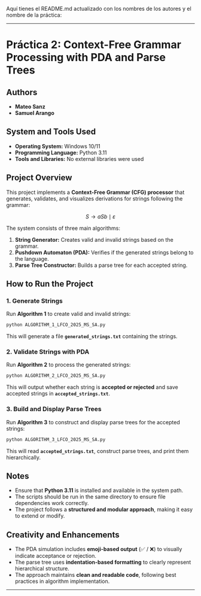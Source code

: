 Aquí tienes el README.md actualizado con los nombres de los autores y el nombre de la práctica:  

---

# **Práctica 2: Context-Free Grammar Processing with PDA and Parse Trees**  

## **Authors**  
- **Mateo Sanz**  
- **Samuel Arango**  

## **System and Tools Used**  
- **Operating System:** Windows 10/11  
- **Programming Language:** Python 3.11  
- **Tools and Libraries:** No external libraries were used  

## **Project Overview**  
This project implements a **Context-Free Grammar (CFG) processor** that generates, validates, and visualizes derivations for strings following the grammar:  

$$ S \to aSb \mid \varepsilon $$  

The system consists of three main algorithms:  
1. **String Generator:** Creates valid and invalid strings based on the grammar.  
2. **Pushdown Automaton (PDA):** Verifies if the generated strings belong to the language.  
3. **Parse Tree Constructor:** Builds a parse tree for each accepted string.  

## **How to Run the Project**  

### **1. Generate Strings**  
Run **Algorithm 1** to create valid and invalid strings:  
```sh
python ALGORITHM_1_LFCO_2025_MS_SA.py
```
This will generate a file **`generated_strings.txt`** containing the strings.  

### **2. Validate Strings with PDA**  
Run **Algorithm 2** to process the generated strings:  
```sh
python ALGORITHM_2_LFCO_2025_MS_SA.py
```
This will output whether each string is **accepted or rejected** and save accepted strings in **`accepted_strings.txt`**.  

### **3. Build and Display Parse Trees**  
Run **Algorithm 3** to construct and display parse trees for the accepted strings:  
```sh
python ALGORITHM_3_LFCO_2025_MS_SA.py
```
This will read **`accepted_strings.txt`**, construct parse trees, and print them hierarchically.  

## **Notes**  
- Ensure that **Python 3.11** is installed and available in the system path.  
- The scripts should be run in the same directory to ensure file dependencies work correctly.  
- The project follows a **structured and modular approach**, making it easy to extend or modify.  

## **Creativity and Enhancements**  
- The PDA simulation includes **emoji-based output** (✅ / ❌) to visually indicate acceptance or rejection.  
- The parse tree uses **indentation-based formatting** to clearly represent hierarchical structure.  
- The approach maintains **clean and readable code**, following best practices in algorithm implementation.  

---
